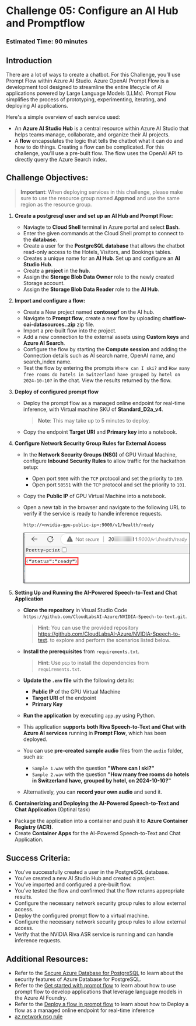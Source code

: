 # Challenge 05: Configure an AI Hub and Promptflow
### Estimated Time: 90 minutes
## Introduction

There are a lot of ways to create a chatbot. For this Challenge, you’ll use Prompt Flow within Azure AI Studio. Azure OpenAI Prompt Flow is a development tool designed to streamline the entire lifecycle of AI applications powered by Large Language Models (LLMs). Prompt Flow simplifies the process of prototyping, experimenting, iterating, and deploying AI applications.

Here's a simple overview of each service used:

- An **Azure AI Studio Hub** is a central resource within Azure AI Studio that helps teams manage, collaborate, and organize their AI projects.
- A **flow** encapsulates the logic that tells the chatbot what it can do and how to do things. Creating a flow can be complicated. For this challenge, you’ll use a pre-built flow. The flow uses the OpenAI API to directly query the Azure Search index.

## Challenge Objectives:

> **Important**: When deploying services in this challenge, please make sure to use the resource group named **Appmod** and use the same region as the resource group.

1. **Create a postgresql user and set up an AI Hub and Prompt Flow:**

   - Naviagte to **Cloud Shell** terminal in Azure portal and select **Bash**.
   - Enter the given commands at the Cloud Shell prompt to connect to the **database**.
   - Create a user for the **PostgreSQL database** that allows the chatbot read-only access to the Hotels, Visitors, and Bookings tables.
   -  Creates a unique name for an **AI Hub**. Set up and configure an **AI Studio Hub**.
   - Create a **project** in the **hub**.
   - Assign the **Storage Blob Data Owner** role to the newly created Storage account.
   - Assign the **Storage Blob Data Reader** role to the **AI Hub**.

1. **Import and configure a flow:** 

   - Create a New project named **contosopf** on the AI hub.
   - Navigate to **Prompt flow**, create a new flow by uploading **chatflow-oai-datasources..zip** zip file.
   - Import a pre-built flow into the project. 
   - Add a new connection to the external assets using **Custom keys** and **Azure AI Search**.
   - Configure the flow by starting the **Compute session** and adding the Connection details such as AI search name, OpenAI name, and search_index name.
   - Test the flow by entering the prompts `Where can I ski?` and `How many free rooms do hotels in Switzerland have grouped by hotel on 2024-10-10?` in the chat. View the results returned by the flow.

1. **Deploy of configured prompt flow**

   - Deploy the prompt flow as a managed online endpoint for real-time inference, with Virtual machine SKU of **Standard_D2a_v4**.

     > **Note**: This may take up to 5 minutes to deploy.   

   - Copy the endpoint **Target URI** and **Primary key** into a notebook.

1. **Configure Network Security Group Rules for External Access**

   - In the **Network Security Groups (NSG)** of GPU Virtual Machine, configure **Inbound Security Rules** to allow traffic for the hackathon setup:  

      - Open port `9000` with the `TCP` protocol and set the priority to `100`.  
      - Open port `50551` with the `TCP` protocol and set the priority to `101`.  

   - Copy the **Public IP** of GPU Virtual Machine into a notebook. 
     
   - Open a new tab in the browser and navigate to the following URL to verify if the service is ready to handle inference requests.

      ```
      http://<nvidia-gpu-public-ip>:9000/v1/health/ready
      ```

      ![](../../media/web-trigger.png)

1. **Setting Up and Running the AI-Powered Speech-to-Text and Chat Application** 

   - **Clone the repository** in Visual Studio Code `https://github.com/CloudLabsAI-Azure/NVIDIA-Speech-to-text.git`.  
      > **Hint**: You can use the provided repository https://github.com/CloudLabsAI-Azure/NVIDIA-Speech-to-text. to explore and perform the scenarios listed below.  

   - **Install the prerequisites** from `requirements.txt`.  
      > **Hint**: Use `pip` to install the dependencies from `requirements.txt`.  

   - **Update the `.env` file** with the following details:  
      - **Public IP** of the GPU Virtual Machine  
      - **Target URI** of the endpoint  
      - **Primary Key**  

   - **Run the application** by executing `app.py` using Python.  

   - This application **supports both Riva Speech-to-Text and Chat with Azure AI services** running in **Prompt Flow**, which has been deployed.  

   - You can use **pre-created sample audio** files from the `audio` folder, such as:  
      - `Sample 1.wav` with the question **"Where can I ski?"**  
      - `Sample 2.wav` with the question **"How many free rooms do hotels in Switzerland have, grouped by hotel, on 2024-10-10?"**  

   - Alternatively, you can **record your own audio** and send it.

1. **Containerizing and Deploying the AI-Powered Speech-to-Text and Chat Application**  (Optinal task)

- Package the application into a container and push it to **Azure Container Registry (ACR)**.  
- Create **Container Apps** for the AI-Powered Speech-to-Text and Chat Application.

## Success Criteria:

- You’ve successfully created a user in the PostgreSQL database.
- You’ve created a new AI Studio Hub and created a project.
- You’ve imported and configured a pre-built flow.
- You’ve tested the flow and confirmed that the flow returns appropriate results.
- Configure the necessary network security group rules to allow external access.
- Deploy the configured prompt flow to a virtual machine.
- Configure the necessary network security group rules to allow external access.
- Verify that the NVIDIA Riva ASR service is running and can handle inference requests.

## Additional Resources:

-  Refer to the [Secure Azure Database for PostgreSQL](https://learn.microsoft.com/en-us/training/modules/secure-azure-database-for-postgresql/) to learn about the security features of Azure Database for PostgreSQL.
-  Refer to the [Get started with prompt flow](https://learn.microsoft.com/en-us/training/modules/get-started-prompt-flow-ai-studio/) to learn about how to use prompt flow to develop applications that leverage language models in the Azure AI Foundry.
-  Refer to the [Deploy a flow in prompt flow](https://learn.microsoft.com/en-us/azure/machine-learning/prompt-flow/how-to-deploy-for-real-time-inference?view=azureml-api-2) to learn about how to Deploy a flow as a managed online endpoint for real-time inference
- [az network nsg rule](https://learn.microsoft.com/en-us/cli/azure/network/nsg/rule?view=azure-cli-latest#az-network-nsg-rule-create)

